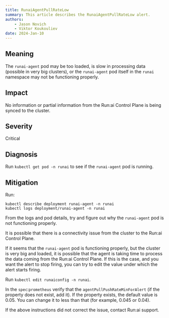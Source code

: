 ```yaml
---
title: RunaiAgentPullRateLow
summary: This article describes the RunaiAgentPullRateLow alert.
authors:
    - Jason Novich
    - Viktor Koukouliev
date: 2024-Jan-10
---
```


## Meaning

The `runai-agent` pod may be too loaded, is slow in processing data (possible in very big clusters), or the `runai-agent` pod itself in the `runai` namespace may not be functioning properly.

## Impact

No information or partial information from the Run:ai Control Plane is being synced to the cluster.

## Severity

Critical

## Diagnosis

Run `kubectl get pod -n runai` to see if the `runai-agent` pod is running.

## Mitigation

Run: 
```
kubectl describe deployment runai-agent -n runai
kubectl logs deployment/runai-agent -n runai
```

From the logs and pod details, try and figure out why the `runai-agent` pod is not functioning properly.

It is possible that there is a connectivity issue from the cluster to the Run:ai Control Plane.

If it seems that the `runai-agent` pod is functioning properly, but the cluster is very big and loaded, it is possible that the agent is taking time to process the data coming from the Run:ai Control Plane. If this is the case, and you want the alert to stop firing, you can try to edit the value under which the alert starts firing.

Run `kubectl edit runaiconfig -n runai`.

In the  `spec`:`prometheus` verify that the  `agentPullPushRateMinForAlert` (if the property does not exist, add it).
If the property exists, the default value is 0.05. You can change it to less than that (for example, 0.045 or 0.04).

If the above instructions did not correct the issue, contact Run:ai support. 
